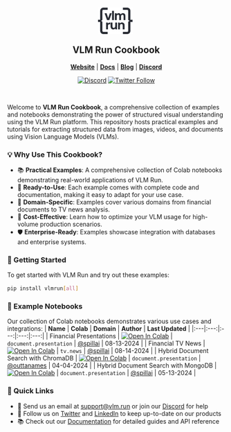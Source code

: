 <div align="center">
<p align="center" style="width: 100%;">
    <img src="https://raw.githubusercontent.com/vlm-run/.github/refs/heads/main/profile/assets/vlm-black.svg" alt="VLM Run Logo" width="80" style="margin-bottom: -5px; color: #2e3138; vertical-align: middle; padding-right: 5px;"><br>
</p>
<h2>VLM Run Cookbook</h2>
<p align="center">
<a href="https://vlm.run"><b>Website</b></a> | <a href="https://docs.vlm.run/"><b>Docs</b></a> | <a href="https://vlm.run/blog"><b>Blog</b></a> | <a href="https://discord.gg/4jgyECY4rq"><b>Discord</b></a>
</p>
<p align="center">
<a href="https://discord.gg/4jgyECY4rq"><img alt="Discord" src="https://img.shields.io/badge/discord-chat-purple?color=%235765F2&label=discord&logo=discord"></a>
<a href="https://twitter.com/vlmrun"><img alt="Twitter Follow" src="https://img.shields.io/twitter/follow/vlmrun.svg?style=social&logo=twitter"></a>
</p>
<br>
</div>

Welcome to **VLM Run Cookbook**, a comprehensive collection of examples and notebooks demonstrating the power of structured visual understanding using the VLM Run platform. This repository hosts practical examples and tutorials for extracting structured data from images, videos, and documents using Vision Language Models (VLMs).


### 💡 Why Use This Cookbook?

- 📚 **Practical Examples**: A comprehensive collection of Colab notebooks demonstrating real-world applications of VLM Run.
- 🔋 **Ready-to-Use**: Each example comes with complete code and documentation, making it easy to adapt for your use case.
- 🎯 **Domain-Specific**: Examples cover various domains from financial documents to TV news analysis.
- 💸 **Cost-Effective**: Learn how to optimize your VLM usage for high-volume production scenarios.
- 🛡️ **Enterprise-Ready**: Examples showcase integration with databases and enterprise systems.

### 🚀 Getting Started

To get started with VLM Run and try out these examples:

```bash
pip install vlmrun[all]
```

### 📖 Example Notebooks

Our collection of Colab notebooks demonstrates various use cases and integrations:
| **Name** | **Colab** | **Domain** | **Author** | **Last Updated** |
|:---|:---:|:---:|:---:|:---:|
| Financial Presentations | [![Open In Colab](https://colab.research.google.com/assets/colab-badge.svg)](https://colab.research.google.com/drive/1Q6CCXzKlEK8nFkvl_z9m0Y1LUL4KwYJ4#scrollTo=YPk5J7YXPxMR) | `document.presentation` | [@spillai](https://github.com/spillai) | 08-13-2024 |
| Financial TV News | [![Open In Colab](https://colab.research.google.com/assets/colab-badge.svg)](https://colab.research.google.com/drive/11ELHShm9Buw_StjF9zxAGG9VToDm0gI2) | `tv.news` | [@spillai](https://github.com/spillai) | 08-14-2024 |
| Hybrid Document Search with ChromaDB | [![Open In Colab](https://colab.research.google.com/assets/colab-badge.svg)](https://colab.research.google.com/drive/1lvHVFDWb6HmeXSypqZm8yY87wdk0_u8f) | `document.presentation` | [@outtanames](https://github.com/outtanames) | 04-04-2024 |
| Hybrid Document Search with MongoDB | [![Open In Colab](https://colab.research.google.com/assets/colab-badge.svg)](https://colab.research.google.com/drive/1Xsx3RxX1tmOQFJBQoX6ilRtj5prUhgtS) | `document.presentation` | [@spillai](https://github.com/spillai) | 05-13-2024 |

### 🔗 Quick Links

* 💬 Send us an email at [support@vlm.run](mailto:support@vlm.run) or join our [Discord](https://discord.gg/4jgyECY4rq) for help
* 📣 Follow us on [Twitter](https://twitter.com/vlmrun) and [LinkedIn](https://www.linkedin.com/company/vlm-run) to keep up-to-date on our products
* 📚 Check out our [Documentation](https://docs.vlm.run/) for detailed guides and API reference
